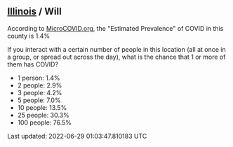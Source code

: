 
## [Illinois](/united-states/illinois) / Will

According to [MicroCOVID.org](http://microcovid.org),
the "Estimated Prevalence" of COVID in this county is 1.4%

If you interact with a certain number of people in this location
(all at once in a group, or spread out across the day), what is the chance that
1 or more of them has COVID?

- 1 person: 1.4%
- 2 people: 2.9%
- 3 people: 4.2%
- 5 people: 7.0%
- 10 people: 13.5%
- 25 people: 30.3%
- 100 people: 76.5%

Last updated: 2022-06-29 01:03:47.810183 UTC
